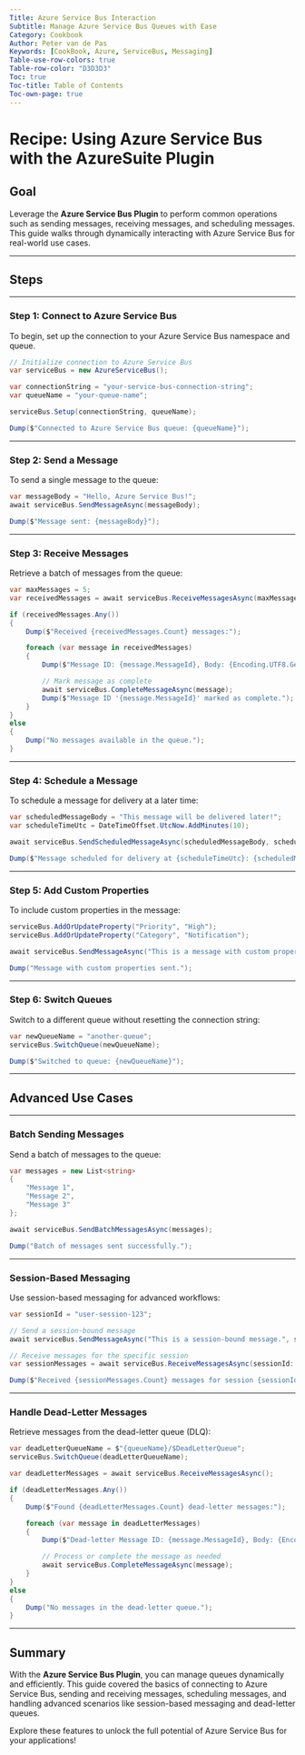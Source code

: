 ```yaml
---
Title: Azure Service Bus Interaction
Subtitle: Manage Azure Service Bus Queues with Ease
Category: Cookbook  
Author: Peter van de Pas  
Keywords: [CookBook, Azure, ServiceBus, Messaging]
Table-use-row-colors: true  
Table-row-color: "D3D3D3"  
Toc: true  
Toc-title: Table of Contents  
Toc-own-page: true
---
```


# Recipe: Using Azure Service Bus with the AzureSuite Plugin

## **Goal**

Leverage the **Azure Service Bus Plugin** to perform common operations such as sending messages, receiving messages, and scheduling messages. This guide walks through dynamically interacting with Azure Service Bus for real-world use cases.

---

## **Steps**

---

### **Step 1: Connect to Azure Service Bus**

To begin, set up the connection to your Azure Service Bus namespace and queue.

```csharp
// Initialize connection to Azure Service Bus
var serviceBus = new AzureServiceBus();

var connectionString = "your-service-bus-connection-string";
var queueName = "your-queue-name";

serviceBus.Setup(connectionString, queueName);

Dump($"Connected to Azure Service Bus queue: {queueName}");
```

---

### **Step 2: Send a Message**

To send a single message to the queue:

```csharp
var messageBody = "Hello, Azure Service Bus!";
await serviceBus.SendMessageAsync(messageBody);

Dump($"Message sent: {messageBody}");
```

---

### **Step 3: Receive Messages**

Retrieve a batch of messages from the queue:

```csharp
var maxMessages = 5;
var receivedMessages = await serviceBus.ReceiveMessagesAsync(maxMessages);

if (receivedMessages.Any())
{
    Dump($"Received {receivedMessages.Count} messages:");

    foreach (var message in receivedMessages)
    {
        Dump($"Message ID: {message.MessageId}, Body: {Encoding.UTF8.GetString(message.Body)}");

        // Mark message as complete
        await serviceBus.CompleteMessageAsync(message);
        Dump($"Message ID '{message.MessageId}' marked as complete.");
    }
}
else
{
    Dump("No messages available in the queue.");
}
```

---

### **Step 4: Schedule a Message**

To schedule a message for delivery at a later time:

```csharp
var scheduledMessageBody = "This message will be delivered later!";
var scheduleTimeUtc = DateTimeOffset.UtcNow.AddMinutes(10);

await serviceBus.SendScheduledMessageAsync(scheduledMessageBody, scheduleTimeUtc);

Dump($"Message scheduled for delivery at {scheduleTimeUtc}: {scheduledMessageBody}");
```

---

### **Step 5: Add Custom Properties**

To include custom properties in the message:

```csharp
serviceBus.AddOrUpdateProperty("Priority", "High");
serviceBus.AddOrUpdateProperty("Category", "Notification");

await serviceBus.SendMessageAsync("This is a message with custom properties.");

Dump("Message with custom properties sent.");
```

---

### **Step 6: Switch Queues**

Switch to a different queue without resetting the connection string:

```csharp
var newQueueName = "another-queue";
serviceBus.SwitchQueue(newQueueName);

Dump($"Switched to queue: {newQueueName}");
```

---

## **Advanced Use Cases**

---

### **Batch Sending Messages**

Send a batch of messages to the queue:

```csharp
var messages = new List<string>
{
    "Message 1",
    "Message 2",
    "Message 3"
};

await serviceBus.SendBatchMessagesAsync(messages);

Dump("Batch of messages sent successfully.");
```

---

### **Session-Based Messaging**

Use session-based messaging for advanced workflows:

```csharp
var sessionId = "user-session-123";

// Send a session-bound message
await serviceBus.SendMessageAsync("This is a session-bound message.", sessionId);

// Receive messages for the specific session
var sessionMessages = await serviceBus.ReceiveMessagesAsync(sessionId: sessionId);

Dump($"Received {sessionMessages.Count} messages for session {sessionId}");
```

---

### **Handle Dead-Letter Messages**

Retrieve messages from the dead-letter queue (DLQ):

```csharp
var deadLetterQueueName = $"{queueName}/$DeadLetterQueue";
serviceBus.SwitchQueue(deadLetterQueueName);

var deadLetterMessages = await serviceBus.ReceiveMessagesAsync();

if (deadLetterMessages.Any())
{
    Dump($"Found {deadLetterMessages.Count} dead-letter messages:");

    foreach (var message in deadLetterMessages)
    {
        Dump($"Dead-letter Message ID: {message.MessageId}, Body: {Encoding.UTF8.GetString(message.Body)}");

        // Process or complete the message as needed
        await serviceBus.CompleteMessageAsync(message);
    }
}
else
{
    Dump("No messages in the dead-letter queue.");
}
```

---

## **Summary**

With the **Azure Service Bus Plugin**, you can manage queues dynamically and efficiently. This guide covered the basics of connecting to Azure Service Bus, sending and receiving messages, scheduling messages, and handling advanced scenarios like session-based messaging and dead-letter queues.

Explore these features to unlock the full potential of Azure Service Bus for your applications!